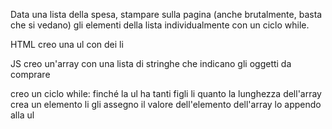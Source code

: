Data una lista della spesa, stampare sulla pagina (anche brutalmente, basta che si vedano) gli elementi della lista individualmente con un ciclo while.


HTML
creo una ul con dei li

JS
creo un'array con una lista di stringhe che indicano gli oggetti da comprare

creo un ciclo while: finché la ul ha tanti figli li quanto la lunghezza dell'array
    crea un elemento li 
    gli assegno il valore dell'elemento dell'array
    lo appendo alla ul

